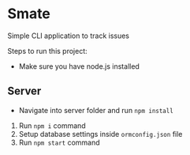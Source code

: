 # Smate

Simple CLI application to track issues

Steps to run this project:

* Make sure you have node.js installed

## Server

- Navigate into server folder and run `npm install`
1. Run `npm i` command
2. Setup database settings inside `ormconfig.json` file
3. Run `npm start` command
